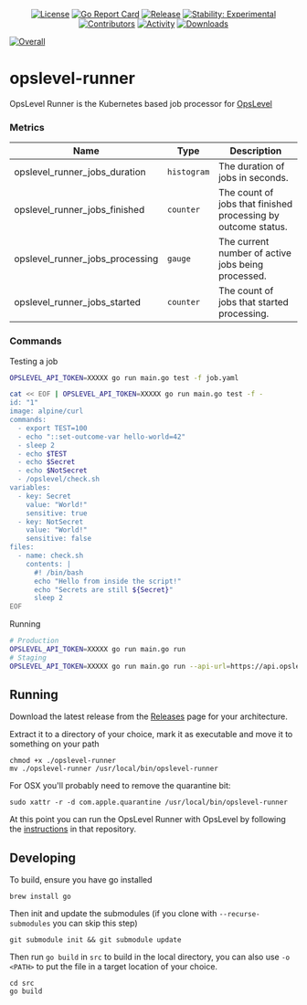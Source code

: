 <p align="center">
    <a href="https://github.com/OpsLevel/opslevel-runner/blob/main/LICENSE">
        <img src="https://img.shields.io/github/license/OpsLevel/opslevel-runner.svg" alt="License" /></a>
    <a href="https://goreportcard.com/report/github.com/OpsLevel/opslevel-runner">
        <img src="https://goreportcard.com/badge/github.com/OpsLevel/opslevel-runner" alt="Go Report Card" /></a>
    <a href="https://GitHub.com/OpsLevel/opslevel-runner/releases/">
        <img src="https://img.shields.io/github/v/release/OpsLevel/opslevel-runner" alt="Release" /></a>
    <a href="https://masterminds.github.io/stability/experimental.html">
        <img src="https://masterminds.github.io/stability/experimental.svg" alt="Stability: Experimental" /></a>
    <a href="https://github.com/OpsLevel/opslevel-runner/graphs/contributors">
        <img src="https://img.shields.io/github/contributors/OpsLevel/opslevel-runner" alt="Contributors" /></a>
    <a href="https://github.com/OpsLevel/opslevel-runner/pulse">
        <img src="https://img.shields.io/github/commit-activity/m/OpsLevel/opslevel-runner" alt="Activity" /></a>
    <a href="https://github.com/OpsLevel/opslevel-runner/releases">
        <img src="https://img.shields.io/github/downloads/OpsLevel/opslevel-runner/total" alt="Downloads" /></a>
</p>

[![Overall](https://img.shields.io/endpoint?style=flat&url=https%3A%2F%2Fapp.opslevel.com%2Fapi%2Fservice_level%2FjcZ9Qt0e3fce3G6Xbo767Z2tXbKKKZ6qsRGzHZWwRME)](https://app.opslevel.com/services/opslevel_runner/maturity-report)

# opslevel-runner
OpsLevel Runner is the Kubernetes based job processor for [OpsLevel](https://www.opslevel.com/)

### Metrics

| Name                            | Type        | Description                                                   |
|---------------------------------|-------------|---------------------------------------------------------------|
| opslevel_runner_jobs_duration   | `histogram` | The duration of jobs in seconds.                              |
| opslevel_runner_jobs_finished   | `counter`   | The count of jobs that finished processing by outcome status. |
| opslevel_runner_jobs_processing | `gauge`     | The current number of active jobs being processed.            |
| opslevel_runner_jobs_started    | `counter`   | The count of jobs that started processing.                    |


### Commands

Testing a job

```sh
OPSLEVEL_API_TOKEN=XXXXX go run main.go test -f job.yaml

cat << EOF | OPSLEVEL_API_TOKEN=XXXXX go run main.go test -f -
id: "1"
image: alpine/curl
commands:
  - export TEST=100
  - echo "::set-outcome-var hello-world=42"
  - sleep 2
  - echo $TEST
  - echo $Secret
  - echo $NotSecret
  - /opslevel/check.sh
variables:
  - key: Secret
    value: "World!"
    sensitive: true
  - key: NotSecret
    value: "World!"
    sensitive: false
files:
  - name: check.sh
    contents: |
      #! /bin/bash
      echo "Hello from inside the script!"
      echo "Secrets are still ${Secret}"
      sleep 2
EOF
```

Running

```sh
# Production
OPSLEVEL_API_TOKEN=XXXXX go run main.go run 
# Staging
OPSLEVEL_API_TOKEN=XXXXX go run main.go run --api-url=https://api.opslevel-staging.com/graphql --app-url=https://app.opslevel-staging.com  
```

## Running

Download the latest release from the [Releases](https://github.com/OpsLevel/opslevel-runner/releases/) page for your architecture.

Extract it to a directory of your choice, mark it as executable and move it to something on your path

```
chmod +x ./opslevel-runner
mv ./opslevel-runner /usr/local/bin/opslevel-runner
```

For OSX you'll probably need to remove the quarantine bit:

```
sudo xattr -r -d com.apple.quarantine /usr/local/bin/opslevel-runner
```

At this point you can run the OpsLevel Runner with OpsLevel by following the [instructions](https://gitlab.com/jklabsinc/OpsLevel/-/blob/master/CONTRIBUTING.md#OpsLevel-Runner) in that repository.

## Developing

To build, ensure you have go installed

```
brew install go
```

Then init and update the submodules (if you clone with `--recurse-submodules` you can skip this step)

```
git submodule init && git submodule update
```

Then run `go build` in `src` to build in the local directory, you can also use `-o <PATH>` to put the file in a target location of your choice.

```
cd src
go build
```
